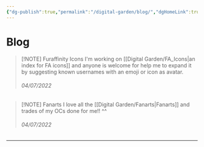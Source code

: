 ```yaml
---
{"dg-publish":true,"permalink":"/digital-garden/blog/","dgHomeLink":true,"dgPassFrontmatter":false}
---
```


# Blog
> [!NOTE] Furaffinity Icons
> I'm working on [[Digital Garden/FA_Icons|an index for FA icons]] and anyone is welcome for help me to expand it by suggesting known usernames with an emoji or icon as avatar.
> <h6>04/07/2022</h6>

> [!NOTE] Fanarts
> I love all the [[Digital Garden/Fanarts|Fanarts]] and trades of my OCs done for me!! ^^
> <h6>04/07/2022</h6>

____